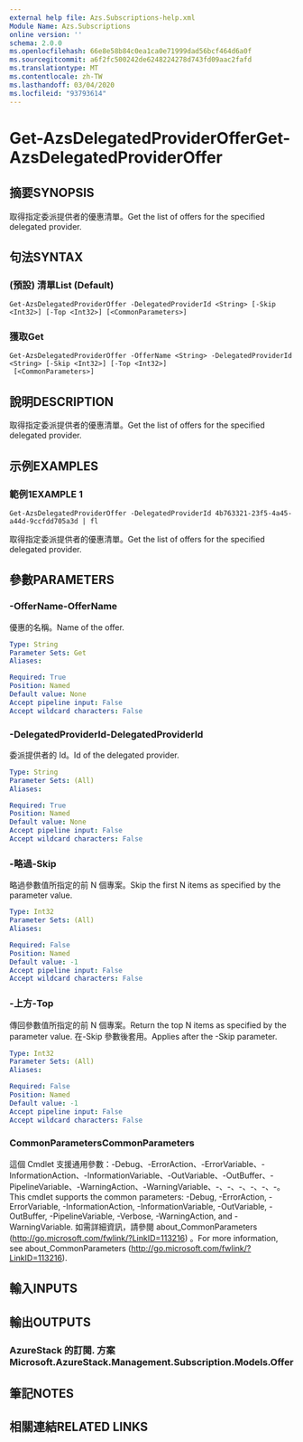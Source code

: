 ```yaml
---
external help file: Azs.Subscriptions-help.xml
Module Name: Azs.Subscriptions
online version: ''
schema: 2.0.0
ms.openlocfilehash: 66e8e58b84c0ea1ca0e71999dad56bcf464d6a0f
ms.sourcegitcommit: a6f2fc500242de6248224278d743fd09aac2fafd
ms.translationtype: MT
ms.contentlocale: zh-TW
ms.lasthandoff: 03/04/2020
ms.locfileid: "93793614"
---
```

# <span data-ttu-id="89655-101">Get-AzsDelegatedProviderOffer</span><span class="sxs-lookup"><span data-stu-id="89655-101">Get-AzsDelegatedProviderOffer</span></span>

## <span data-ttu-id="89655-102">摘要</span><span class="sxs-lookup"><span data-stu-id="89655-102">SYNOPSIS</span></span>
<span data-ttu-id="89655-103">取得指定委派提供者的優惠清單。</span><span class="sxs-lookup"><span data-stu-id="89655-103">Get the list of offers for the specified delegated provider.</span></span>

## <span data-ttu-id="89655-104">句法</span><span class="sxs-lookup"><span data-stu-id="89655-104">SYNTAX</span></span>

### <span data-ttu-id="89655-105"> (預設) 清單</span><span class="sxs-lookup"><span data-stu-id="89655-105">List (Default)</span></span>
```
Get-AzsDelegatedProviderOffer -DelegatedProviderId <String> [-Skip <Int32>] [-Top <Int32>] [<CommonParameters>]
```

### <span data-ttu-id="89655-106">獲取</span><span class="sxs-lookup"><span data-stu-id="89655-106">Get</span></span>
```
Get-AzsDelegatedProviderOffer -OfferName <String> -DelegatedProviderId <String> [-Skip <Int32>] [-Top <Int32>]
 [<CommonParameters>]
```

## <span data-ttu-id="89655-107">說明</span><span class="sxs-lookup"><span data-stu-id="89655-107">DESCRIPTION</span></span>
<span data-ttu-id="89655-108">取得指定委派提供者的優惠清單。</span><span class="sxs-lookup"><span data-stu-id="89655-108">Get the list of offers for the specified delegated provider.</span></span>

## <span data-ttu-id="89655-109">示例</span><span class="sxs-lookup"><span data-stu-id="89655-109">EXAMPLES</span></span>

### <span data-ttu-id="89655-110">範例1</span><span class="sxs-lookup"><span data-stu-id="89655-110">EXAMPLE 1</span></span>
```
Get-AzsDelegatedProviderOffer -DelegatedProviderId 4b763321-23f5-4a45-a44d-9ccfdd705a3d | fl
```

<span data-ttu-id="89655-111">取得指定委派提供者的優惠清單。</span><span class="sxs-lookup"><span data-stu-id="89655-111">Get the list of offers for the specified delegated provider.</span></span>

## <span data-ttu-id="89655-112">參數</span><span class="sxs-lookup"><span data-stu-id="89655-112">PARAMETERS</span></span>

### <span data-ttu-id="89655-113">-OfferName</span><span class="sxs-lookup"><span data-stu-id="89655-113">-OfferName</span></span>
<span data-ttu-id="89655-114">優惠的名稱。</span><span class="sxs-lookup"><span data-stu-id="89655-114">Name of the offer.</span></span>

```yaml
Type: String
Parameter Sets: Get
Aliases:

Required: True
Position: Named
Default value: None
Accept pipeline input: False
Accept wildcard characters: False
```

### <span data-ttu-id="89655-115">-DelegatedProviderId</span><span class="sxs-lookup"><span data-stu-id="89655-115">-DelegatedProviderId</span></span>
<span data-ttu-id="89655-116">委派提供者的 Id。</span><span class="sxs-lookup"><span data-stu-id="89655-116">Id of the delegated provider.</span></span>

```yaml
Type: String
Parameter Sets: (All)
Aliases:

Required: True
Position: Named
Default value: None
Accept pipeline input: False
Accept wildcard characters: False
```

### <span data-ttu-id="89655-117">-略過</span><span class="sxs-lookup"><span data-stu-id="89655-117">-Skip</span></span>
<span data-ttu-id="89655-118">略過參數值所指定的前 N 個專案。</span><span class="sxs-lookup"><span data-stu-id="89655-118">Skip the first N items as specified by the parameter value.</span></span>

```yaml
Type: Int32
Parameter Sets: (All)
Aliases:

Required: False
Position: Named
Default value: -1
Accept pipeline input: False
Accept wildcard characters: False
```

### <span data-ttu-id="89655-119">-上方</span><span class="sxs-lookup"><span data-stu-id="89655-119">-Top</span></span>
<span data-ttu-id="89655-120">傳回參數值所指定的前 N 個專案。</span><span class="sxs-lookup"><span data-stu-id="89655-120">Return the top N items as specified by the parameter value.</span></span>
<span data-ttu-id="89655-121">在-Skip 參數後套用。</span><span class="sxs-lookup"><span data-stu-id="89655-121">Applies after the -Skip parameter.</span></span>

```yaml
Type: Int32
Parameter Sets: (All)
Aliases:

Required: False
Position: Named
Default value: -1
Accept pipeline input: False
Accept wildcard characters: False
```

### <span data-ttu-id="89655-122">CommonParameters</span><span class="sxs-lookup"><span data-stu-id="89655-122">CommonParameters</span></span>
<span data-ttu-id="89655-123">這個 Cmdlet 支援通用參數：-Debug、-ErrorAction、-ErrorVariable、-InformationAction、-InformationVariable、-OutVariable、-OutBuffer、-PipelineVariable、-WarningAction、-WarningVariable、-、-、-、-、-、-。</span><span class="sxs-lookup"><span data-stu-id="89655-123">This cmdlet supports the common parameters: -Debug, -ErrorAction, -ErrorVariable, -InformationAction, -InformationVariable, -OutVariable, -OutBuffer, -PipelineVariable, -Verbose, -WarningAction, and -WarningVariable.</span></span> <span data-ttu-id="89655-124">如需詳細資訊，請參閱 about_CommonParameters (http://go.microsoft.com/fwlink/?LinkID=113216) 。</span><span class="sxs-lookup"><span data-stu-id="89655-124">For more information, see about_CommonParameters (http://go.microsoft.com/fwlink/?LinkID=113216).</span></span>

## <span data-ttu-id="89655-125">輸入</span><span class="sxs-lookup"><span data-stu-id="89655-125">INPUTS</span></span>

## <span data-ttu-id="89655-126">輸出</span><span class="sxs-lookup"><span data-stu-id="89655-126">OUTPUTS</span></span>

### <span data-ttu-id="89655-127">AzureStack 的訂閱. 方案</span><span class="sxs-lookup"><span data-stu-id="89655-127">Microsoft.AzureStack.Management.Subscription.Models.Offer</span></span>

## <span data-ttu-id="89655-128">筆記</span><span class="sxs-lookup"><span data-stu-id="89655-128">NOTES</span></span>

## <span data-ttu-id="89655-129">相關連結</span><span class="sxs-lookup"><span data-stu-id="89655-129">RELATED LINKS</span></span>

